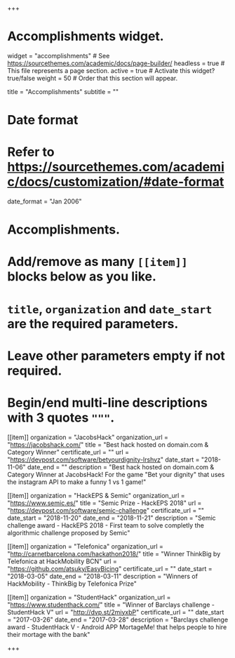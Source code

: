 +++
# Accomplishments widget.
widget = "accomplishments"  # See https://sourcethemes.com/academic/docs/page-builder/
headless = true  # This file represents a page section.
active = true  # Activate this widget? true/false
weight = 50  # Order that this section will appear.

title = "Accomplish&shy;ments"
subtitle = ""

# Date format
#   Refer to https://sourcethemes.com/academic/docs/customization/#date-format
date_format = "Jan 2006"

# Accomplishments.
#   Add/remove as many `[[item]]` blocks below as you like.
#   `title`, `organization` and `date_start` are the required parameters.
#   Leave other parameters empty if not required.
#   Begin/end multi-line descriptions with 3 quotes `"""`.

[[item]]
  organization = "JacobsHack"
  organization_url = "https://jacobshack.com/"
  title = "Best hack hosted on domain.com & Category Winner"
  certificate_url = ""
  url = "https://devpost.com/software/betyourdignity-lrshvz"
  date_start = "2018-11-06"
  date_end = ""
  description = "Best hack hosted on domain.com & Category Winner at JacobsHack! For the game "Bet your dignity" that uses the instagram API to make a funny 1 vs 1 game!"

[[item]]
  organization = "HackEPS & Semic"
  organization_url = "https://www.semic.es/"
  title = "Semic Prize - HackEPS 2018"
  url = "https://devpost.com/software/semic-challenge"
  certificate_url = ""
  date_start = "2018-11-20"
  date_end = "2018-11-21"
  description = "Semic challenge award - HackEPS 2018 - First team to solve completly the algorithmic challenge proposed by Semic"

[[item]]
  organization = "Telefonica"
  organization_url = "http://carnetbarcelona.com/hackathon2018/"
  title = "Winner ThinkBig by Telefonica at HackMobility BCN"
  url = "https://github.com/atsuky/EasyBicing"
  certificate_url = ""
  date_start = "2018-03-05"
  date_end = "2018-03-11"
  description = "Winners of HackMobility - ThinkBig by Telefonica Prize"

[[item]]
  organization = "StudentHack"
  organization_url = "https://www.studenthack.com/"
  title = "Winner of Barclays challenge - StudentHack V"
  url = "http://dvp.st/2miyxbP"
  certificate_url = ""
  date_start = "2017-03-26"
  date_end = "2017-03-28"
  description = "Barclays challenge award - StudentHack V - Android APP MortageMe! that helps people to hire their mortage with the bank"

+++
